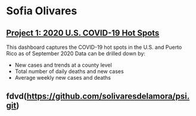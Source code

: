 # Sofia Olivares

## [Project 1: 2020 U.S. COVID-19 Hot Spots](https://solivaresdelamora.github.io/COVID-19/)
This dashboard captures the COVID-19 hot spots in the U.S. and Puerto Rico as of September 2020
Data can be drilled down by:
- New cases and trends at a county level
- Total number of daily deaths and new cases
- Average weekly new cases and deaths


## fdvd(https://github.com/solivaresdelamora/psi.git)
